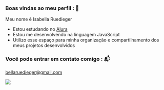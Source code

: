 ### Boas vindas ao meu perfil : 💙

Meu nome é Isabella Ruedieger

- Estou estudando no [Alura](https://www.alura.com.br)
- Estou me desenvolvendo na linguagem JavaScript
- Utilizo esse espaço para minha organização e compartilhamento dos meus projetos desenvolvidos

### Você pode entrar em contato comigo : 📬

bellaruedieger@gmail.com

![](https://media.tenor.com/Doz_0PR3GQkAAAAi/cat-cats.gif)
